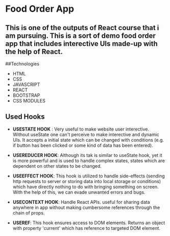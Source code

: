 # Food Order App

## This is one of the outputs of React course that i am pursuing. This is a sort of demo food order app that includes interective UIs made-up with the help of React.

##Technologies
- HTML
- CSS
- JAVASCRIPT
- REACT
- BOOTSTRAP
- CSS MODULES

## Used Hooks
- **USESTATE HOOK** : Very useful to make website user interective. Without useState one can't perceive to make interective and dynamic UIs. It accepts a initial state which can be changed with conditions (e.g. if button has been clicked or some kind of data has been entered).

- **USEREDUCER HOOK**: Although its tak is similar to useState hook, yet it is more powerful and is used to handle complex states, states which are dependent on other states to be changed.

- **USEEFFECT HOOK**: This hook is utilized to handle side-effects (sending http requests to server or storing data into local storage or conditions) which have directly nothing to do with bringing something on screen. With the help of this, we can evade unwanted errors and bugs.

- **USECONTEXT HOOK**: Handle React APIs. useful for sharing data anywhere in app without making cumbersome references through the chain of props.

- **USEREF**: This hook ensures access to DOM elements. Returns an object with property 'current' which has reference to targeted DOM element.


